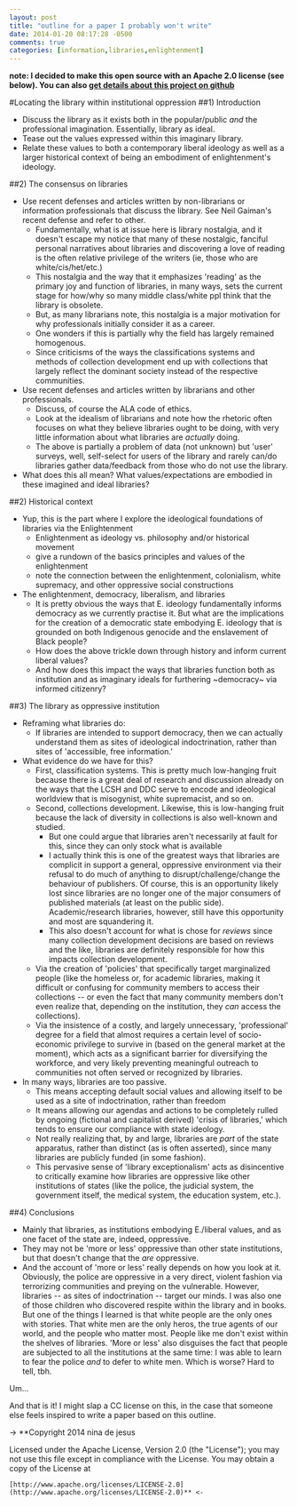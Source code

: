 ```yaml
---
layout: post
title: "outline for a paper I probably won't write"
date: 2014-01-20 08:17:28 -0500
comments: true
categories: [information,libraries,enlightenment]
---
```

**note: I decided to make this open source with an Apache 2.0 license (see below). You can also [get details about this project on github](https://github.com/satifice/locating-the-library-in-institutional-oppression)**

#Locating the library within institutional oppression
##1) Introduction

- Discuss the library as it exists both in the popular/public *and* the professional imagination. Essentially, library as ideal.
- Tease out the values expressed within this imaginary library.
- Relate these values to both a contemporary liberal ideology as well as a larger historical context of being an embodiment of enlightenment's ideology.

##2) The consensus on libraries

- Use recent defenses and articles written by non-librarians or information professionals that discuss the library. See Neil Gaiman's recent defense and refer to other. 
    - Fundamentally, what is at issue here is library nostalgia, and it doesn't escape my notice that many of these nostalgic, fanciful personal narratives about libraries and discovering a love of reading is the often relative privilege of the writers (ie, those who are white/cis/het/etc.)
    - This nostalgia and the way that it emphasizes 'reading' as the primary joy and function of libraries, in many ways, sets the current stage for how/why so many middle class/white ppl think that the library is obsolete. 
    - But, as many librarians note, this nostalgia is a major motivation for why professionals initially consider it as a career. 
    - One wonders if this is partially why the field has largely remained homogenous.
    - Since criticisms of the ways the classifications systems and methods of collection development end up with collections that largely reflect the dominant society instead of the respective communities.
- Use recent defenses and articles written by librarians and other professionals. 
    - Discuss, of course the ALA code of ethics.
    - Look at the idealism of librarians and note how the rhetoric often focuses on what they believe libraries ought to be doing, with very little information about what libraries are *actually* doing. 
    - The above is partially a problem of data (not unknown) but 'user' surveys, well, self-select for users of the library and rarely can/do libraries gather data/feedback from those who do not use the library. 
- What does this all mean? What values/expectations are embodied in these imagined and ideal libraries?

##2) Historical context
- Yup, this is the part where I explore the ideological foundations of libraries via the Enlightenment
    - Enlightenment as ideology vs. philosophy and/or historical movement
    - give a rundown of the basics principles and values of the enlightenment
    - note the connection between the enlightenment, colonialism, white supremacy, and other oppressive social constructions
- The enlightenment, democracy, liberalism, and libraries
   - It is pretty obvious the ways that E. ideology fundamentally informs democracy as we currently practise it. But what are the implications for the creation of a democratic state embodying E. ideology that is grounded on both Indigenous genocide and the enslavement of Black people?
   - How does the above trickle down through history and inform current liberal values?
   - And how does this impact the ways that libraries function both as institution and as imaginary ideals for furthering ~democracy~ via informed citizenry?
   
##3) The library as oppressive institution
- Reframing what libraries do:
    - If libraries are intended to support democracy, then we can actually understand them as sites of ideological indoctrination, rather than sites of 'accessible, free information.'
- What evidence do we have for this?
    - First, classification systems. This is pretty much low-hanging fruit because there is a great deal of research and discussion already on the ways that the LCSH and DDC serve to encode and ideological worldview that is misogynist, white supremacist, and so on.
    - Second, collections development. Likewise, this is low-hanging fruit because the lack of diversity in collections is also well-known and studied.
        - But one could argue that libraries aren't necessarily at fault for this, since they can only stock what is available
        - I actually think this is one of the greatest ways that libraries are complicit in support a general, oppressive environment via their refusal to do much of anything to disrupt/challenge/change the behaviour of publishers. Of course, this is an opportunity likely lost since libraries are no longer one of the major consumers of published materials (at least on the public side). Academic/research libraries, however, still have this opportunity and most are squandering it. 
        - This also doesn't account for what is chose for *reviews* since many collection development decisions are based on reviews and the like, libraries are definitely responsible for how this impacts collection development.
    - Via the creation of 'policies' that specifically target marginalized people (like the homeless or, for academic libraries, making it difficult or confusing for community members to access their collections -- or even the fact that many community members don't even realize that, depending on the institution, they *can* access the collections).
    - Via the insistence of a costly, and largely unnecessary, 'professional' degree for a field that almost requires a certain level of socio-economic privilege to survive in (based on the general market at the moment), which acts as a significant barrier for diversifying the workforce, and very likely preventing meaningful outreach to communities not often served or recognized by libraries.
- In many ways, libraries are too passive.
    - This means accepting default social values and allowing itself to be used as a site of indoctrination, rather than freedom
    - It means allowing our agendas and actions to be completely rulled by ongoing (fictional and capitalist derived) 'crisis of libraries,' which tends to ensure our compliance with state ideology.
    - Not really realizing that, by and large, libraries are *part* of the state apparatus, rather than distinct (as is often asserted), since many libraries are publicly funded (in some fashion).
    - This pervasive sense of 'library exceptionalism' acts as disincentive to critically examine how libraries are oppressive like other institutions of states (like the police, the judicial system, the government itself, the medical system, the education system, etc.).

##4) Conclusions
- Mainly that libraries, as institutions embodying E./liberal values, and as one facet of the state are, indeed, oppressive. 
- They may not be 'more or less' oppressive than other state institutions, but that doesn't change that the *are* oppressive.
- And the account of 'more or less' really depends on how you look at it. Obviously, the police are oppressive in a very direct, violent fashion via terrorizing communities and preying on the vulnerable. However, libraries -- as sites of indoctrination -- target our minds. I was also one of those children who discovered respite within the library and in books. But one of the things I learned is that white people are the only ones with stories. That white men are the only heros, the true agents of our world, and the people who matter most. People like me don't exist within the shelves of libraries. 'More or less' also disguises the fact that people are subjected to all the institutions at the same time: I was able to learn to fear the police *and* to defer to white men. Which is worse? Hard to tell, tbh. 

Um...

And that is it! I might slap a CC license on this, in the case that someone else feels inspired to write a paper based on this outline. 


-> **Copyright 2014 nina de jesus

Licensed under the Apache License, Version 2.0 (the "License");
you may not use this file except in compliance with the License.
You may obtain a copy of the License at

    [http://www.apache.org/licenses/LICENSE-2.0](http://www.apache.org/licenses/LICENSE-2.0)** <-
